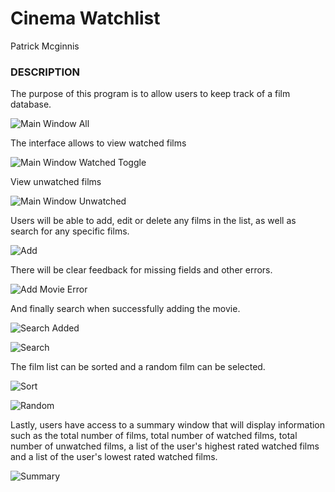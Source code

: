     
# __Cinema Watchlist__

Patrick Mcginnis
    
### DESCRIPTION	
	
The purpose of this program is to allow users to keep track of a film database.

![Main Window All](/screenshots/main_1.jpg "Main window All") 

The interface allows to view watched films

![Main Window Watched Toggle](/screenshots/main_2.jpg "Main Window Watched") 

View unwatched films

![Main Window Unwatched](/screenshots/main_3.jpg "Main Window Unwatched screenshot") 

Users will be able to add, edit or delete any films in the list, as well as search for
any specific films. 

![Add](/screenshots/add_1.jpg "Add Movie")

There will be clear feedback for missing fields and other errors.

![Add Movie Error](/screenshots/add_2.jpg "Add Movie Error")

And finally search when successfully adding the movie.

![Search Added](/screenshots/add_3.jpg "Find added Movie")

![Search](/screenshots/search_2.jpg "Search Drama")

The film list can be sorted and a random film can be selected.

![Sort](/screenshots/sort_1.jpg "Sorted Rating")

![Random](/screenshots/search_1.jpg "Random Select")

Lastly, users have access to a summary window that will display information such as the total number of films,
total number of watched films, total number of unwatched films, a list of the user's highest rated watched films
and a list of the user's lowest rated watched films.

![Summary](/screenshots/summary_1.jpg "Summary Window")
	